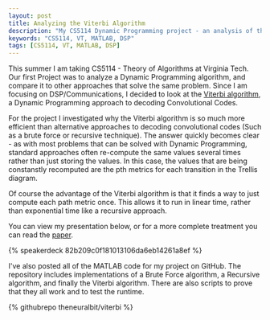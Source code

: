 ```yaml
---
layout: post
title: Analyzing the Viterbi Algorithm
description: "My CS5114 Dynamic Programming project - an analysis of the Viterbi algorithm"
keywords: "CS5114, VT, MATLAB, DSP"
tags: [CS5114, VT, MATLAB, DSP]
---
```


This summer I am taking CS5114 - Theory of Algorithms at Virginia Tech.
Our first Project was to analyze a Dynamic Programming algorithm, and compare
it to other approaches that solve the same problem. Since I am focusing on
DSP/Communications, I decided to look at the
[Viterbi algorithm](http://en.wikipedia.org/wiki/Viterbi_algorithm), a Dynamic
Programming approach to decoding Convolutional Codes.

<!-- more -->

For the project I investigated why the Viterbi algorithm is so much more
efficient than alternative approaches to decoding convolutional codes (Such as
a brute force or recursive technique).  The answer quickly becomes clear -
as with most problems that can be solved with Dynamic Programming, standard
approaches often re-compute the same values several
times rather than just storing the values. In this case, the values that are
being constanstly recomputed are the pth metrics for each transition in the
Trellis diagram.

Of course the advantage of the Viterbi algorithm is that it finds a way to just
compute each path metric once.  This allows it to run in linear time, rather
than exponential time like a recursive approach.

You can view my presentation below, or for a more complete treatment you
can read the [paper](../media/paper.pdf).

{% speakerdeck 82b209c0f181013106da6eb14261a8ef %}
<br/>

I've also posted all of the MATLAB code for my project on GitHub.  The repository
includes implementations of a Brute Force algorithm, a Recursive algorithm,
and finally the Viterbi algorithm. There are also scripts to prove that they all
work and to test the runtime.

{% githubrepo theneuralbit/viterbi %}
